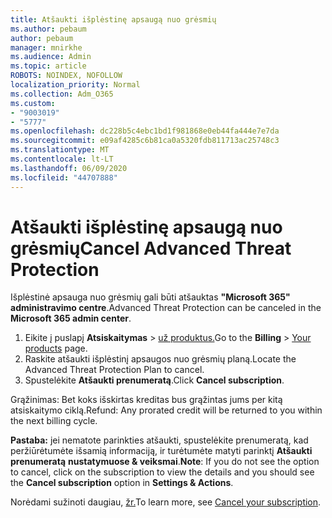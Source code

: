 ```yaml
---
title: Atšaukti išplėstinę apsaugą nuo grėsmių
ms.author: pebaum
author: pebaum
manager: mnirkhe
ms.audience: Admin
ms.topic: article
ROBOTS: NOINDEX, NOFOLLOW
localization_priority: Normal
ms.collection: Adm_O365
ms.custom:
- "9003019"
- "5777"
ms.openlocfilehash: dc228b5c4ebc1bd1f981868e0eb44fa444e7e7da
ms.sourcegitcommit: e09af4285c6b81ca0a5320fdb811713ac25748c3
ms.translationtype: MT
ms.contentlocale: lt-LT
ms.lasthandoff: 06/09/2020
ms.locfileid: "44707888"
---
```

# <a name="cancel-advanced-threat-protection"></a><span data-ttu-id="c807f-102">Atšaukti išplėstinę apsaugą nuo grėsmių</span><span class="sxs-lookup"><span data-stu-id="c807f-102">Cancel Advanced Threat Protection</span></span>

<span data-ttu-id="c807f-103">Išplėstinė apsauga nuo grėsmių gali būti atšauktas **"Microsoft 365" administravimo centre**.</span><span class="sxs-lookup"><span data-stu-id="c807f-103">Advanced Threat Protection can be canceled in the **Microsoft 365 admin center**.</span></span>

1. <span data-ttu-id="c807f-104">Eikite į puslapį **Atsiskaitymas**  >  [už produktus.](https://go.microsoft.com/fwlink/p/?linkid=842054)</span><span class="sxs-lookup"><span data-stu-id="c807f-104">Go to the  **Billing** > [Your products](https://go.microsoft.com/fwlink/p/?linkid=842054) page.</span></span>
2. <span data-ttu-id="c807f-105">Raskite atšaukti išplėstinį apsaugos nuo grėsmių planą.</span><span class="sxs-lookup"><span data-stu-id="c807f-105">Locate the Advanced Threat Protection Plan to cancel.</span></span>
3. <span data-ttu-id="c807f-106">Spustelėkite **Atšaukti prenumeratą**.</span><span class="sxs-lookup"><span data-stu-id="c807f-106">Click **Cancel subscription**.</span></span>

<span data-ttu-id="c807f-107">Grąžinimas: Bet koks išskirtas kreditas bus grąžintas jums per kitą atsiskaitymo ciklą.</span><span class="sxs-lookup"><span data-stu-id="c807f-107">Refund: Any prorated credit will be returned to you within the next billing cycle.</span></span>

<span data-ttu-id="c807f-108">**Pastaba:** jei nematote parinkties atšaukti, spustelėkite prenumeratą, kad peržiūrėtumėte išsamią informaciją, ir turėtumėte matyti parinktį **Atšaukti prenumeratą** **nustatymuose & veiksmai**.</span><span class="sxs-lookup"><span data-stu-id="c807f-108">**Note**: If you do not see the option to cancel, click on the subscription to view the details and you should see the **Cancel subscription** option in **Settings & Actions**.</span></span>

<span data-ttu-id="c807f-109">Norėdami sužinoti daugiau, [žr.](https://docs.microsoft.com/microsoft-365/commerce/subscriptions/cancel-your-subscription)</span><span class="sxs-lookup"><span data-stu-id="c807f-109">To learn more, see [Cancel your subscription](https://docs.microsoft.com/microsoft-365/commerce/subscriptions/cancel-your-subscription).</span></span>
